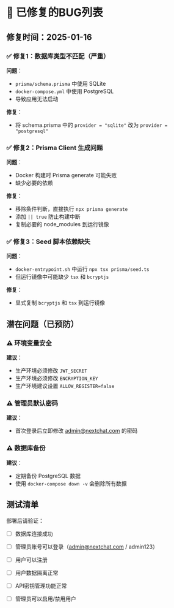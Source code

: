 # 🐛 已修复的BUG列表

## 修复时间：2025-01-16

### ✅ 修复1：数据库类型不匹配（严重）
**问题**：
- `prisma/schema.prisma` 中使用 SQLite
- `docker-compose.yml` 中使用 PostgreSQL
- 导致应用无法启动

**修复**：
- 将 schema.prisma 中的 `provider = "sqlite"` 改为 `provider = "postgresql"`

### ✅ 修复2：Prisma Client 生成问题
**问题**：
- Docker 构建时 Prisma generate 可能失败
- 缺少必要的依赖

**修复**：
- 移除条件判断，直接执行 `npx prisma generate`
- 添加 `|| true` 防止构建中断
- 复制必要的 node_modules 到运行镜像

### ✅ 修复3：Seed 脚本依赖缺失
**问题**：
- `docker-entrypoint.sh` 中运行 `npx tsx prisma/seed.ts`
- 但运行镜像中可能缺少 `tsx` 和 `bcryptjs`

**修复**：
- 显式复制 `bcryptjs` 和 `tsx` 到运行镜像

## 潜在问题（已预防）

### ⚠️ 环境变量安全
**建议**：
- 生产环境必须修改 `JWT_SECRET`
- 生产环境必须修改 `ENCRYPTION_KEY`
- 生产环境建议设置 `ALLOW_REGISTER=false`

### ⚠️ 管理员默认密码
**建议**：
- 首次登录后立即修改 admin@nextchat.com 的密码

### ⚠️ 数据库备份
**建议**：
- 定期备份 PostgreSQL 数据
- 使用 `docker-compose down -v` 会删除所有数据

## 测试清单

部署后请验证：

- [ ] 数据库连接成功
- [ ] 管理员账号可以登录（admin@nextchat.com / admin123）
- [ ] 用户可以注册
- [ ] 用户数据隔离正常
- [ ] API密钥管理功能正常
- [ ] 管理员可以启用/禁用用户

